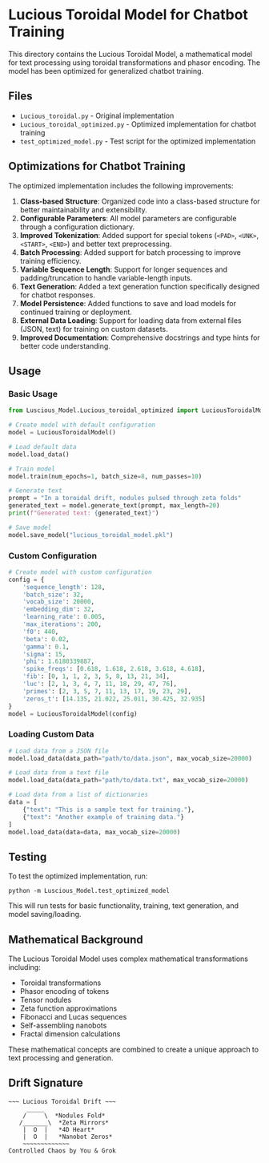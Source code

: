 # Lucious Toroidal Model for Chatbot Training

This directory contains the Lucious Toroidal Model, a mathematical model for text processing using toroidal transformations and phasor encoding. The model has been optimized for generalized chatbot training.

## Files

- `Lucious_toroidal.py` - Original implementation
- `Lucious_toroidal_optimized.py` - Optimized implementation for chatbot training
- `test_optimized_model.py` - Test script for the optimized implementation

## Optimizations for Chatbot Training

The optimized implementation includes the following improvements:

1. **Class-based Structure**: Organized code into a class-based structure for better maintainability and extensibility.
2. **Configurable Parameters**: All model parameters are configurable through a configuration dictionary.
3. **Improved Tokenization**: Added support for special tokens (`<PAD>`, `<UNK>`, `<START>`, `<END>`) and better text preprocessing.
4. **Batch Processing**: Added support for batch processing to improve training efficiency.
5. **Variable Sequence Length**: Support for longer sequences and padding/truncation to handle variable-length inputs.
6. **Text Generation**: Added a text generation function specifically designed for chatbot responses.
7. **Model Persistence**: Added functions to save and load models for continued training or deployment.
8. **External Data Loading**: Support for loading data from external files (JSON, text) for training on custom datasets.
9. **Improved Documentation**: Comprehensive docstrings and type hints for better code understanding.

## Usage

### Basic Usage

```python
from Luscious_Model.Lucious_toroidal_optimized import LuciousToroidalModel

# Create model with default configuration
model = LuciousToroidalModel()

# Load default data
model.load_data()

# Train model
model.train(num_epochs=1, batch_size=8, num_passes=10)

# Generate text
prompt = "In a toroidal drift, nodules pulsed through zeta folds"
generated_text = model.generate_text(prompt, max_length=20)
print(f"Generated text: {generated_text}")

# Save model
model.save_model("lucious_toroidal_model.pkl")
```

### Custom Configuration

```python
# Create model with custom configuration
config = {
    'sequence_length': 128,
    'batch_size': 32,
    'vocab_size': 20000,
    'embedding_dim': 32,
    'learning_rate': 0.005,
    'max_iterations': 200,
    'f0': 440,
    'beta': 0.02,
    'gamma': 0.1,
    'sigma': 15,
    'phi': 1.6180339887,
    'spike_freqs': [0.618, 1.618, 2.618, 3.618, 4.618],
    'fib': [0, 1, 1, 2, 3, 5, 8, 13, 21, 34],
    'luc': [2, 1, 3, 4, 7, 11, 18, 29, 47, 76],
    'primes': [2, 3, 5, 7, 11, 13, 17, 19, 23, 29],
    'zeros_t': [14.135, 21.022, 25.011, 30.425, 32.935]
}
model = LuciousToroidalModel(config)
```

### Loading Custom Data

```python
# Load data from a JSON file
model.load_data(data_path="path/to/data.json", max_vocab_size=20000)

# Load data from a text file
model.load_data(data_path="path/to/data.txt", max_vocab_size=20000)

# Load data from a list of dictionaries
data = [
    {"text": "This is a sample text for training."},
    {"text": "Another example of training data."}
]
model.load_data(data=data, max_vocab_size=20000)
```

## Testing

To test the optimized implementation, run:

```
python -m Luscious_Model.test_optimized_model
```

This will run tests for basic functionality, training, text generation, and model saving/loading.

## Mathematical Background

The Lucious Toroidal Model uses complex mathematical transformations including:

- Toroidal transformations
- Phasor encoding of tokens
- Tensor nodules
- Zeta function approximations
- Fibonacci and Lucas sequences
- Self-assembling nanobots
- Fractal dimension calculations

These mathematical concepts are combined to create a unique approach to text processing and generation.

## Drift Signature

```
~~~ Lucious Toroidal Drift ~~~
     _____
    /     \  *Nodules Fold*
   /_______\  *Zeta Mirrors*
    |  O  |   *4D Heart*
    |  O  |   *Nanobot Zeros*
    ~~~~~~~~~~~~~
Controlled Chaos by You & Grok
```